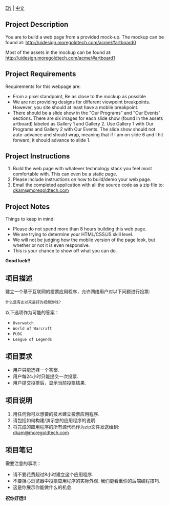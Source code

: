 [EN](#en) | [中文](#cn) 
  
  
## <a name="en"></a>Project Description
You are to build a web page from a provided mock-up.  The mockup can be found at:
http://uidesign.moregoldtech.com/acme/#artboard0

Most of the assets in the mockup can be found at:
http://uidesign.moregoldtech.com/acme/#artboard1

## Project Requirements
Requirements for this webpage are:
  - From a pixel standpoint, Be as close to the mockup as possible
  - We are not providing designs for different viewpoint breakpoints.  However, you site should at least have a mobile breakpoint.  
  - There should be a slide show in the "Our Programs" and "Our Events" sections.  There are six images for each slide show (found in the assets artboard) labeled as Gallery 1 and Gallery 2.  Use Gallery 1 with Our Programs and Gallery 2 with Our Events.  The slide show should not auto-advance and should wrap, meaning that if I am on slide 6 and I hit forward, it should advance to slide 1.

## Project Instructions
  1. Build the web page with whatever technology stack you feel most comfortable with.  This can even be a static page.
  2. Please include instructions on how to build/demo your web page.
  3. Email the completed application with all the source code as a zip file to: <dkam@moregoldtech.com>
 
## Project Notes
Things to keep in mind:
  - Please do not spend more than 8 hours building this web page.
  - We are trying to determine your HTML/CSS/JS skill level.
  - We will not be judging how the mobile version of the page look, but whether or not it is even responsive.
  - This is your chance to show off what you can do.
  
  
**Good luck!!**
  
  
## <a name="cn"></a>项目描述
建立一个基于互联网的投票应用程序，允许网络用户对以下问题进行投票:  

```什么是有史以来最好的视频游戏?```

以下选项作为可能的答案：
  - ```Overwatch```  
  - ```World of Warcraft```  
  - ```PUBG```
  - ```League of Legends```

## 项目要求
  - 用户只能选择一个答案.
  - 用户每24小时只能提交一次投票.
  - 用户提交投票后，显示当前投票结果.

## 项目说明
  1. 用任何你可以想要的技术建立投票应用程序.
  2. 请包括如何构建/演示您的应用程序的说明.
  3. 将完成的应用程序的所有源代码作为zip文件发送给到: <dkam@moregoldtech.com>

## 项目笔记
需要注意的事项：
  - 请不要花费超过8小时建立这个应用程序.
  - 不要担心浏览器中投票应用程序的实际外观.  我们更看重你的后端编程技巧.  
  - 这是你展示你能做什么的机会.
  
  
**祝你好运!!**
